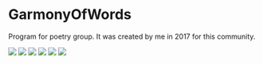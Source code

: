 # GarmonyOfWords
Program for poetry group. It was created by me in 2017 for this community.

<img src="https://i.ibb.co/D9v8nyF/251.png">
<img src="https://i.ibb.co/V36F8hR/252.png">
<img src="https://i.ibb.co/LZJVySH/253.png">
<img src="https://i.ibb.co/qRShZGD/254.png">
<img src="https://i.ibb.co/cvt2VKx/256.png">
<img src="https://i.ibb.co/Pxt0gxn/255.png">
